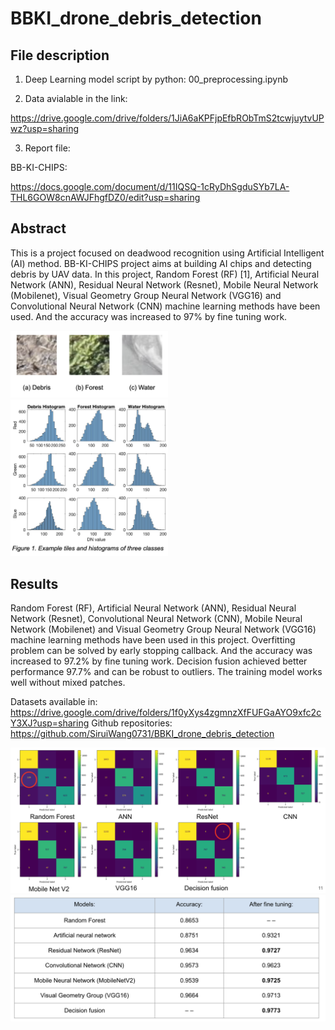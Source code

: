 # BBKI_drone_debris_detection
## File description
1. Deep Learning model script by python:
00_preprocessing.ipynb

2. Data avialable in the link:

https://drive.google.com/drive/folders/1JiA6aKPFjpEfbRObTmS2tcwjuytvUPwz?usp=sharing

3. Report file: 

BB-KI-CHIPS: 

https://docs.google.com/document/d/11IQSQ-1cRyDhSgduSYb7LA-THL6GOW8cnAWJFhgfDZ0/edit?usp=sharing
## Abstract

This is a project focused on deadwood recognition using Artificial Intelligent (AI) method. BB-KI-CHIPS project aims at building AI chips and detecting debris by UAV data.  In this project, Random Forest (RF) [1], Artificial Neural Network (ANN), Residual Neural Network (Resnet), Mobile Neural Network (Mobilenet),  Visual Geometry Group Neural Network (VGG16) and Convolutional Neural Network (CNN) machine learning methods have been used. And the accuracy was increased to 97% by fine tuning work.


<img src="https://github.com/SiruiWang0731/BBKI_drone_debris_detection/blob/21e0e074fb94b24fe6c75e0576227d06ba8ad67d/Screenshot%202023-02-14%20at%2013.57.26.png" width=50% height=50%>
<img src="https://github.com/SiruiWang0731/BBKI_drone_debris_detection/blob/9714ffdbe6bd5f72d3c430e1e8d08bb28301f8d3/Screenshot%202023-02-14%20at%2013.57.50.png" width=50% height=50%>

## Results

Random Forest (RF), Artificial Neural Network (ANN), Residual Neural Network (Resnet), Convolutional Neural Network (CNN), Mobile Neural Network (Mobilenet) and Visual Geometry Group Neural Network (VGG16) machine learning methods have been used in this project. 
Overfitting problem can be solved by early stopping callback.
And the accuracy was increased to 97.2% by fine tuning work.
Decision fusion achieved better performance 97.7% and can be robust to outliers.
The training model works well without mixed patches.

Datasets available in:
https://drive.google.com/drive/folders/1f0yXys4zgmnzXfFUFGaAYO9xfc2cY3XJ?usp=sharing
Github repositories:
https://github.com/SiruiWang0731/BBKI_drone_debris_detection

<img src="https://github.com/SiruiWang0731/BBKI_drone_debris_detection/blob/88f984eb0321a64ca92be23b5cc83489afa65dfa/Screenshot%202023-02-20%20at%2022.49.29.png " width=100% height=100%>
<img src="https://github.com/SiruiWang0731/BBKI_drone_debris_detection/blob/051c42ccef72a15759c530663628fad5139c6e97/Screenshot%202023-02-20%20at%2022.49.15.png " width=100% height=100%>
